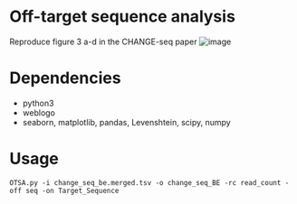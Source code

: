 # Off-target sequence analysis

Reproduce figure 3 a-d in the CHANGE-seq paper
![image](https://github.com/YichaoOU/Off_target_sequence_analysis/assets/19987406/bb509318-912c-48fa-9d0b-5e47739e8522)

# Dependencies

- python3
- weblogo
- seaborn, matplotlib, pandas, Levenshtein, scipy, numpy

# Usage


```
OTSA.py -i change_seq_be.merged.tsv -o change_seq_BE -rc read_count -off seq -on Target_Sequence
```

